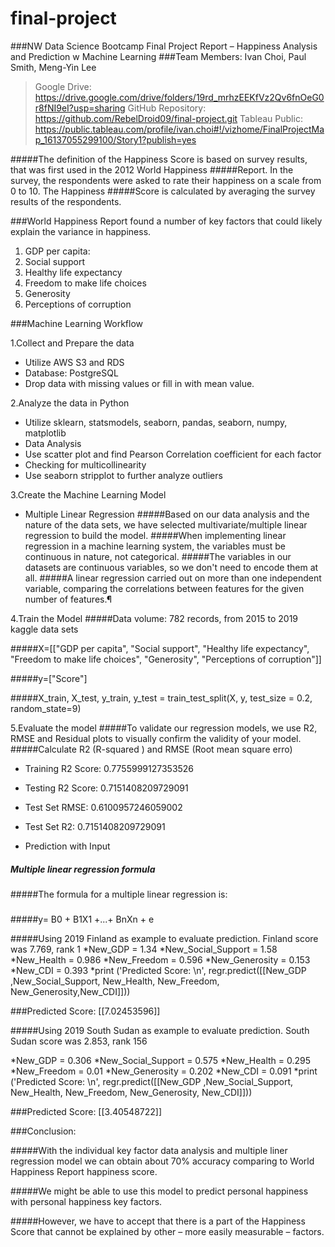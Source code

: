 # final-project

###NW Data Science Bootcamp Final Project Report 
– Happiness Analysis and Prediction w Machine Learning
###Team Members: Ivan Choi, Paul Smith, Meng-Yin Lee

> Google Drive: https://drive.google.com/drive/folders/19rd_mrhzEEKfVz2Qv6fnOeG0r8fNI9eI?usp=sharing
> GitHub Repository: https://github.com/RebelDroid09/final-project.git
> Tableau Public: https://public.tableau.com/profile/ivan.choi#!/vizhome/FinalProjectMap_16137055299100/Story1?publish=yes

#####The definition of the Happiness Score is based on survey results, that was first used in the 2012 World Happiness 
#####Report. In the survey, the respondents were asked to rate their happiness on a scale from 0 to 10. The Happiness 
#####Score is calculated by averaging the survey results of the respondents.

###World Happiness Report found a number of key factors that could likely explain the variance in happiness.
1.	GDP per capita:
2.	Social support 
3.	Healthy life expectancy
4.	Freedom to make life choices
5.	Generosity
6.	Perceptions of corruption

###Machine Learning Workflow

1.Collect and Prepare the data
-	Utilize AWS S3 and RDS
-	Database: PostgreSQL
-	Drop data with missing values or fill in with mean value.
	
2.Analyze the data in Python
- Utilize sklearn, statsmodels, seaborn, pandas, seaborn, numpy, matplotlib
- Data Analysis
-	Use scatter plot and find Pearson Correlation coefficient for each factor
-	Checking for multicollinearity
-	Use seaborn stripplot to further analyze outliers

3.Create the Machine Learning Model
-	Multiple Linear Regression
#####Based on our data analysis and the nature of the data sets, we have selected multivariate/multiple linear regression to build the model.
#####When implementing linear regression in a machine learning system, the variables must be continuous in nature, not categorical.
#####The variables in our datasets are continuous variables, so we don't need to encode them at all.
#####A linear regression carried out on more than one independent variable, comparing the correlations between features for the given number of features.¶

4.Train the Model
#####Data volume: 782 records, from 2015 to 2019 kaggle data sets

#####X=[["GDP per capita", "Social support", "Healthy life expectancy", "Freedom to make life choices", "Generosity", "Perceptions of corruption"]]

#####y=["Score"]

#####X_train, X_test, y_train, y_test = train_test_split(X, y, test_size = 0.2, random_state=9)

5.Evaluate the model
#####To validate our regression models, we use R2, RMSE and Residual plots to visually confirm the validity of your model.
#####Calculate R2 (R-squared ) and RMSE (Root mean square erro)
- Training R2 Score: 0.7755999127353526
- Testing R2 Score: 0.7151408209729091
- Test Set RMSE: 0.6100957246059002
- Test Set R2: 0.7151408209729091


-  Prediction with Input
##### Multiple linear regression formula
#####The formula for a multiple linear regression is:
#####
#####y= B0 + B1X1 +...+ BnXn + e

#####Using 2019 Finland as example to evaluate prediction. Finland score was 7.769, rank 1
*New_GDP = 1.34
*New_Social_Support = 1.58
*New_Health = 0.986
*New_Freedom = 0.596
*New_Generosity = 0.153
*New_CDI = 0.393
*print ('Predicted Score: \n', regr.predict([[New_GDP ,New_Social_Support, New_Health, New_Freedom, New_Generosity,New_CDI]]))

###Predicted Score: [[7.02453596]]


#####Using 2019 South Sudan as example to evaluate prediction. South Sudan score was 2.853, rank 156

*New_GDP = 0.306
*New_Social_Support = 0.575
*New_Health = 0.295
*New_Freedom = 0.01
*New_Generosity = 0.202
*New_CDI = 0.091
*print ('Predicted Score: \n', regr.predict([[New_GDP ,New_Social_Support, New_Health, New_Freedom, New_Generosity, New_CDI]]))

###Predicted Score: [[3.40548722]]


###Conclusion:

#####With the individual key factor data analysis and multiple liner regression model we can obtain about 70% accuracy comparing to World Happiness Report happiness score.

#####We might be able to use this model to predict personal happiness with personal happiness key factors.

#####However, we have to accept that there is a part of the Happiness Score that cannot be explained by other – more easily measurable – factors.







